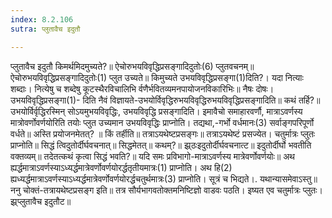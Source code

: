 ```yaml
---
index: 8.2.106
sutra: प्लुतावैच इदुतौ

---
```

प्लुतावैच इदुतौ किमर्थमिदमुच्यते?॥ ऐचोरुभयविवृद्धिप्रसङ्गादिदुतोः(6) प्लुतवचनम्॥ ऐचोरुभयविवृद्धिप्रसङ्गादिदुतोः(1) प्लुत उच्यते॥ किमुच्यते उभयविवृद्धिप्रसङ्गा(1)दिति?। यदा नित्याः शब्दाः। नित्येषु च शब्देषु कूटस्थैरविचालिभि र्वणैर्भवितव्यमनपायोजनविकारिभिः॥ नैषः दोषः। उभयविवृद्धिप्रसङ्गा(1)- दिति नैवं विज्ञायते-उभयोर्विवृद्धिरुभयविवृद्धिरुभयविवृद्धिप्रसङ्गादिति॥ कथं तर्हि?॥ उभयोर्विर्वृद्धिरस्मिन् सोऽयमुभयविवृद्धिः, उभयविवृद्धि प्रसङ्गादिति। इमावैचो समाहारवर्णौ, मात्राऽवर्णस्य मात्रोवर्णोवर्णयोरिति तयोः प्लुत उच्यमान उभयविवृद्धिः प्राप्नोति। तद्यथा,-गर्भो वर्धमानः(3) सर्वाङ्गपरिपूर्णो वर्धते॥ अस्ति प्रयोजनमेतत्? ॥ किं तर्हीति॥ तत्राऽयथेष्टप्रसङ्गः॥ तत्राऽयथेष्टं प्रसज्येत। चतुर्मात्रः प्लुतः प्राप्नोति॥ सिद्धं त्विदुतोर्दीर्घवचनात्॥ सिद्धमेतत्॥ कथम्?॥ झ्र्ठःइदुतोर्दीर्घवचनात्ट॥ इदुतोर्दीर्घो भवतीति वक्तव्यम्॥ तदेतत्कथं कृत्वा सिद्धं भवति?॥ यदि समः प्रविभागो-मात्राऽवर्णस्य मात्रेवर्णोवर्णयोः॥ अथ ह्यर्द्धमात्राऽवर्णस्याऽध्यर्द्धमात्रेवर्णोवर्णयोरर्द्धतृतीयमात्रः(1) प्राप्नोति। अथ हि(2) ह्यध्यर्द्धमात्राऽवर्णस्याऽध्यर्द्धमात्रेवर्णोवर्णयोरर्द्धचतुर्थमात्रः(3) प्राप्नोति। सूत्रं च भिद्यते।. यथान्यासमेवाऽस्तु॥ ननु चोक्तं-तत्रायथेष्टप्रसङ्ग इति॥ तत्र सौर्यभागवतोक्तमनिष्टिज्ञो वाडवः पठति। इष्यत एव चतुर्मात्रः प्लुतः। झ्र्प्लुतावैच इदुतौट॥